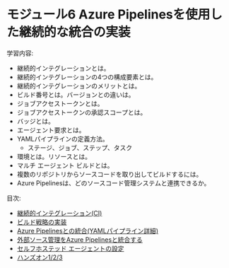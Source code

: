 # モジュール6 Azure Pipelinesを使用した継続的な統合の実装

学習内容:

- 継続的インテグレーションとは。
- 継続的インテグレーションの4つの構成要素とは。
- 継続的インテグレーションのメリットとは。
- ビルド番号とは。バージョンとの違いは。
- ジョブアクセストークンとは。
- ジョブアクセストークンの承認スコープとは。
- バッジとは。
- エージェント要求とは。
- YAMLパイプラインの定義方法。
  - ステージ、ジョブ、ステップ、タスク
- 環境とは。リソースとは。
- マルチ エージェント ビルドとは。
- 複数のリポジトリからソースコードを取り出してビルドするには。
- Azure Pipelinesは、どのソースコード管理システムと連携できるか。

目次:

- [継続的インテグレーション(CI)](mod06-01-ci.md)
- [ビルド戦略の実装](mod06-02-build.md)
- [Azure Pipelinesとの統合(YAMLパイプライン詳細)](mod06-03-yaml.md)
- [外部ソース管理をAzure Pipelinesと統合する](mod06-04-scm-integration.md)
- [セルフホステッド エージェントの設定](mod06-05-self-hosted-agent.md)
- [ハンズオン1/2/3](mod06-06-hands-on-web-app-deploy.md)
